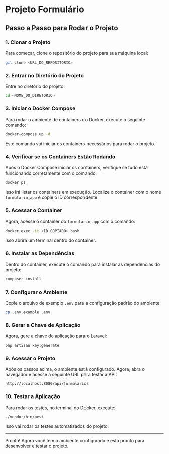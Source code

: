 
# Projeto Formulário

## Passo a Passo para Rodar o Projeto

### 1. Clonar o Projeto
Para começar, clone o repositório do projeto para sua máquina local:

```bash
git clone <URL_DO_REPOSITORIO>
```

### 2. Entrar no Diretório do Projeto
Entre no diretório do projeto:

```bash
cd <NOME_DO_DIRETORIO>
```

### 3. Iniciar o Docker Compose
Para rodar o ambiente de containers do Docker, execute o seguinte comando:

```bash
docker-compose up -d
```

Este comando vai iniciar os containers necessários para rodar o projeto.

### 4. Verificar se os Containers Estão Rodando
Após o Docker Compose iniciar os containers, verifique se tudo está funcionando corretamente com o comando:

```bash
docker ps
```

Isso irá listar os containers em execução. Localize o container com o nome `formulario_app` e copie o ID correspondente.

### 5. Acessar o Container
Agora, acesse o container do `formulario_app` com o comando:

```bash
docker exec -it <ID_COPIADO> bash
```

Isso abrirá um terminal dentro do container.

### 6. Instalar as Dependências
Dentro do container, execute o comando para instalar as dependências do projeto:

```bash
composer install
```

### 7. Configurar o Ambiente
Copie o arquivo de exemplo `.env` para a configuração padrão do ambiente:

```bash
cp .env.example .env
```

### 8. Gerar a Chave de Aplicação
Agora, gere a chave de aplicação para o Laravel:

```bash
php artisan key:generate
```

### 9. Acessar o Projeto
Após os passos acima, o ambiente está configurado. Agora, abra o navegador e acesse a seguinte URL para testar a API:

```
http://localhost:8080/api/formularios
```

### 10. Testar a Aplicação
Para rodar os testes, no terminal do Docker, execute:

```bash
./vendor/bin/pest
```

Isso vai rodar os testes automatizados do projeto.

---

Pronto! Agora você tem o ambiente configurado e está pronto para desenvolver e testar o projeto.
